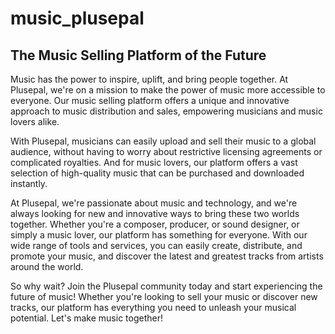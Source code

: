 # music_plusepal

## The Music Selling Platform of the Future

Music has the power to inspire, uplift, and bring people together. At Plusepal, we're on a mission to make the power of music more accessible to everyone. Our music selling platform offers a unique and innovative approach to music distribution and sales, empowering musicians and music lovers alike.

With Plusepal, musicians can easily upload and sell their music to a global audience, without having to worry about restrictive licensing agreements or complicated royalties. And for music lovers, our platform offers a vast selection of high-quality music that can be purchased and downloaded instantly.

At Plusepal, we're passionate about music and technology, and we're always looking for new and innovative ways to bring these two worlds together. Whether you're a composer, producer, or sound designer, or simply a music lover, our platform has something for everyone. With our wide range of tools and services, you can easily create, distribute, and promote your music, and discover the latest and greatest tracks from artists around the world.

So why wait? Join the Plusepal community today and start experiencing the future of music! Whether you're looking to sell your music or discover new tracks, our platform has everything you need to unleash your musical potential. Let's make music together!
